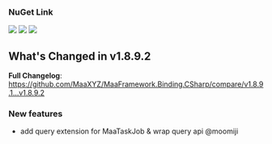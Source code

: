 ### NuGet Link

[![](https://img.shields.io/badge/NuGet-Maa.Framework-%23004880)](https://www.nuget.org/packages/Maa.Framework/v1.8.9.2) [![](https://img.shields.io/badge/NuGet-Binding-%23004880)](https://www.nuget.org/packages/Maa.Framework.Binding/v1.8.9.2) [![](https://img.shields.io/badge/NuGet-Native-%23004880)](https://www.nuget.org/packages/Maa.Framework.Binding.Native/v1.8.9.2)

## What's Changed in v1.8.9.2

**Full Changelog**: https://github.com/MaaXYZ/MaaFramework.Binding.CSharp/compare/v1.8.9.1...v1.8.9.2

### New features

- add query extension for MaaTaskJob & wrap query api @moomiji
